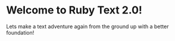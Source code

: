 
# **Welcome to Ruby Text 2.0!**
Lets make a text adventure again from the ground up with a better foundation!


